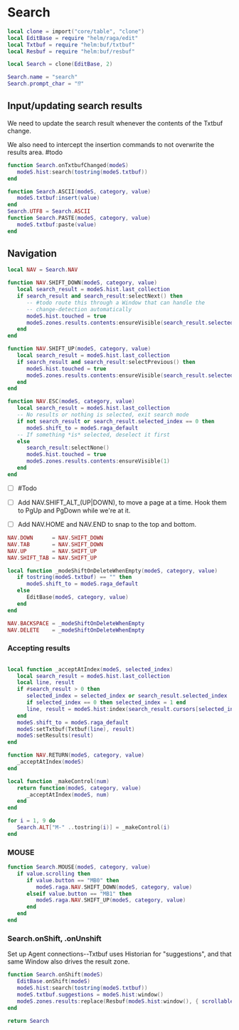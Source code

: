 # Search


```lua
local clone = import("core/table", "clone")
local EditBase = require "helm/raga/edit"
local Txtbuf = require "helm:buf/txtbuf"
local Resbuf = require "helm:buf/resbuf"

local Search = clone(EditBase, 2)

Search.name = "search"
Search.prompt_char = "⁉️"
```

## Input/updating search results

We need to update the search result whenever the contents of the Txtbuf change\.

We also need to intercept the insertion commands to not overwrite the results area\.
\#todo

```lua
function Search.onTxtbufChanged(modeS)
   modeS.hist:search(tostring(modeS.txtbuf))
end

function Search.ASCII(modeS, category, value)
   modeS.txtbuf:insert(value)
end
Search.UTF8 = Search.ASCII
function Search.PASTE(modeS, category, value)
   modeS.txtbuf:paste(value)
end
```

## Navigation

```lua
local NAV = Search.NAV

function NAV.SHIFT_DOWN(modeS, category, value)
   local search_result = modeS.hist.last_collection
   if search_result and search_result:selectNext() then
      -- #todo route this through a Window that can handle the
      -- change-detection automatically
      modeS.hist.touched = true
      modeS.zones.results.contents:ensureVisible(search_result.selected_index)
   end
end
```

```lua
function NAV.SHIFT_UP(modeS, category, value)
   local search_result = modeS.hist.last_collection
   if search_result and search_result:selectPrevious() then
      modeS.hist.touched = true
      modeS.zones.results.contents:ensureVisible(search_result.selected_index)
   end
end
```

```lua
function NAV.ESC(modeS, category, value)
   local search_result = modeS.hist.last_collection
   -- No results or nothing is selected, exit search mode
   if not search_result or search_result.selected_index == 0 then
      modeS.shift_to = modeS.raga_default
   -- If something *is* selected, deselect it first
   else
      search_result:selectNone()
      modeS.hist.touched = true
      modeS.zones.results.contents:ensureVisible(1)
   end
end
```


- [ ]  \#Todo

  - [ ]  Add NAV\.SHIFT\_ALT\_\(UP|DOWN\), to move a page at a time\.
      Hook them to PgUp and PgDown while we're at it\.

  - [ ]  Add NAV\.HOME and NAV\.END to snap to the
      top and bottom\.

```lua
NAV.DOWN      = NAV.SHIFT_DOWN
NAV.TAB       = NAV.SHIFT_DOWN
NAV.UP        = NAV.SHIFT_UP
NAV.SHIFT_TAB = NAV.SHIFT_UP

local function _modeShiftOnDeleteWhenEmpty(modeS, category, value)
   if tostring(modeS.txtbuf) == "" then
      modeS.shift_to = modeS.raga_default
   else
      EditBase(modeS, category, value)
   end
end

NAV.BACKSPACE = _modeShiftOnDeleteWhenEmpty
NAV.DELETE    = _modeShiftOnDeleteWhenEmpty

```

### Accepting results

```lua

local function _acceptAtIndex(modeS, selected_index)
   local search_result = modeS.hist.last_collection
   local line, result
   if #search_result > 0 then
      selected_index = selected_index or search_result.selected_index
      if selected_index == 0 then selected_index = 1 end
      line, result = modeS.hist:index(search_result.cursors[selected_index])
   end
   modeS.shift_to = modeS.raga_default
   modeS:setTxtbuf(Txtbuf(line), result)
   modeS:setResults(result)
end

function NAV.RETURN(modeS, category, value)
   _acceptAtIndex(modeS)
end

local function _makeControl(num)
   return function(modeS, category, value)
      _acceptAtIndex(modeS, num)
   end
end

for i = 1, 9 do
   Search.ALT["M-" ..tostring(i)] = _makeControl(i)
end

```

### MOUSE

```lua
function Search.MOUSE(modeS, category, value)
   if value.scrolling then
      if value.button == "MB0" then
         modeS.raga.NAV.SHIFT_DOWN(modeS, category, value)
      elseif value.button == "MB1" then
         modeS.raga.NAV.SHIFT_UP(modeS, category, value)
      end
   end
end
```


### Search\.onShift, \.onUnshift

Set up Agent connections\-\-Txtbuf uses Historian for "suggestions", and that
same Window also drives the result zone\.

```lua
function Search.onShift(modeS)
   EditBase.onShift(modeS)
   modeS.hist:search(tostring(modeS.txtbuf))
   modeS.txtbuf.suggestions = modeS.hist:window()
   modeS.zones.results:replace(Resbuf(modeS.hist:window(), { scrollable = true }))
end
```

```lua
return Search
```
